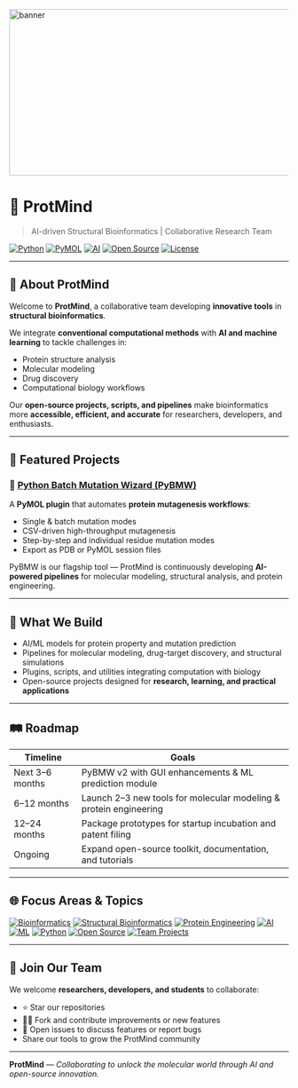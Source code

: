 <!-- Banner Image -->
<img width="1200" height="300" alt="banner" src="https://github.com/user-attachments/assets/8644d7cc-61da-4690-9398-5bd6d9228c6c" />


# 🧬 ProtMind  
> AI-driven Structural Bioinformatics | Collaborative Research Team

[![Python](https://img.shields.io/badge/Python-3.11-blue?logo=python&logoColor=white)](https://www.python.org/)
[![PyMOL](https://img.shields.io/badge/PyMOL-Plugin-purple?logo=github&logoColor=white)](https://pymol.org/)
[![AI](https://img.shields.io/badge/AI%20%26%20ML-Enabled-green)](https://en.wikipedia.org/wiki/Artificial_intelligence)
[![Open Source](https://img.shields.io/badge/Open-Source-red)](https://github.com/)
[![License](https://img.shields.io/badge/License-MIT-brightgreen)](LICENSE)

---

## 🌟 About ProtMind
Welcome to **ProtMind**, a collaborative team developing **innovative tools** in **structural bioinformatics**.  

We integrate **conventional computational methods** with **AI and machine learning** to tackle challenges in:  
- Protein structure analysis  
- Molecular modeling  
- Drug discovery  
- Computational biology workflows  

Our **open-source projects, scripts, and pipelines** make bioinformatics more **accessible, efficient, and accurate** for researchers, developers, and enthusiasts.

---

## 🚀 Featured Projects

### 🧩 [Python Batch Mutation Wizard (PyBMW)](https://github.com/protmind/Python-Batch-Mutation-Wizard-PyBmw)
A **PyMOL plugin** that automates **protein mutagenesis workflows**:  
- Single & batch mutation modes  
- CSV-driven high-throughput mutagenesis  
- Step-by-step and individual residue mutation modes  
- Export as PDB or PyMOL session files  

PyBMW is our flagship tool — ProtMind is continuously developing **AI-powered pipelines** for molecular modeling, structural analysis, and protein engineering.

---

## 🔧 What We Build
- AI/ML models for protein property and mutation prediction  
- Pipelines for molecular modeling, drug-target discovery, and structural simulations  
- Plugins, scripts, and utilities integrating computation with biology  
- Open-source projects designed for **research, learning, and practical applications**

---

## 🛤️ Roadmap

| Timeline | Goals |
|----------|-------|
| Next 3–6 months | PyBMW v2 with GUI enhancements & ML prediction module |
| 6–12 months | Launch 2–3 new tools for molecular modeling & protein engineering |
| 12–24 months | Package prototypes for startup incubation and patent filing |
| Ongoing | Expand open-source toolkit, documentation, and tutorials |

---

## 🌐 Focus Areas & Topics
[![Bioinformatics](https://img.shields.io/badge/bioinformatics-blue)](https://github.com/topics/bioinformatics)
[![Structural Bioinformatics](https://img.shields.io/badge/structural--bioinformatics-purple)](https://github.com/topics/structural-bioinformatics)
[![Protein Engineering](https://img.shields.io/badge/protein--engineering-green)](https://github.com/topics/protein-engineering)
[![AI](https://img.shields.io/badge/AI-orange)](https://github.com/topics/ai)
[![ML](https://img.shields.io/badge/ML-red)](https://github.com/topics/machine-learning)
[![Python](https://img.shields.io/badge/Python-yellow)](https://github.com/topics/python)
[![Open Source](https://img.shields.io/badge/Open--Source-lightgrey)](https://github.com/topics/open-source)
[![Team Projects](https://img.shields.io/badge/team--projects-blueviolet)](https://github.com/topics/team-projects)

---

## 🤝 Join Our Team
We welcome **researchers, developers, and students** to collaborate:  
- ⭐ Star our repositories  
- 🧑‍💻 Fork and contribute improvements or new features  
- 📨 Open issues to discuss features or report bugs  
- Share our tools to grow the ProtMind community  

---

**ProtMind** — *Collaborating to unlock the molecular world through AI and open-source innovation.*
